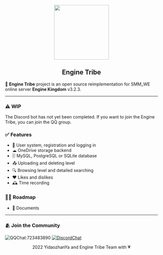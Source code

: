 <div align="center">
  <img src="https://raw.githubusercontent.com/EngineTribe/Server/main/assets/enginetribe.png" width="180px">
  <h2>Engine Tribe</h2>
</div>

📡 **Engine Tribe** project is an open source reimplementation for SMM_WE online server **Engine Kingdom** v3.2.3. 

---

### ⚠ WIP

<!--This program is in **Work In Progress** state, maybe not full-functionally work.-->
The Discord bot has not yet been completed. If you want to join the Engine Tribe, you can join the QQ group.
### ✅ Features

- 👥 User system, registration and logging in
- ☁ OneDrive storage backend
- 🗄️ MySQL, PostgreSQL or SQLite database
- 📤 Uploading and deleting level
- 🔍 Browsing level and detailed searching
- ❤ Likes and dislikes
- 🕰️ Time recording

### 🚵‍♀️ Roadmap

- 📗 Documents

---

### 🫂 Join the Community

![QQChat:723483890](https://img.shields.io/badge/QQ%20Group-723483890-faad01?style=flat&logo=tencentqq) [![DiscordChat](https://img.shields.io/badge/Discord-Chat-5865f2?style=flat&logo=discord)](https://discord.gg/Phe7v26Y89)

<div align="center">2022 YidaozhanYa and Engine Tribe Team with 💗</div>
